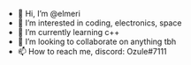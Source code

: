 - 👋 Hi, I’m @elmeri
- 👀 I’m interested in coding, electronics, space
- 🌱 I’m currently learning c++
- 💞️ I’m looking to collaborate on anything tbh
- 📫 How to reach me, discord: Ozule#7111

<!---
elmerij/elmerij is a ✨ special ✨ repository because its `README.md` (this file) appears on your GitHub profile.
You can click the Preview link to take a look at your changes.
--->
